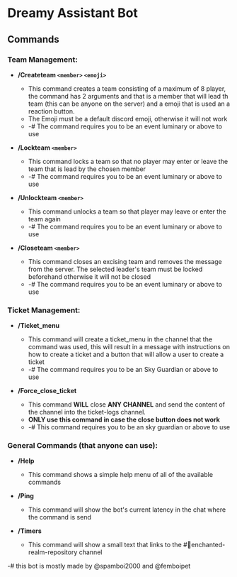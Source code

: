 # Dreamy Assistant Bot

## Commands

### Team Management:

- **/Createteam `<member>` `<emoji>`**
  - This command creates a team consisting of a maximum of 8 player, the command has 2 arguments and that is a member that will lead th team (this can be anyone on the server) and a emoji that is used an a reaction button.
  - The Emoji must be a default discord emoji, otherwise it will not work
  - -# The command requires you to be an event luminary or above to use
  
- **/Lockteam `<member>`**
  - This command locks a team so that no player may enter or leave the team that is lead by the chosen member
  - -# The command requires you to be an event luminary or above to use
  
- **/Unlockteam `<member>`**
  - This command unlocks a team so that player may leave or enter the team again
  - -# The command requires you to be an event luminary or above to use
  
- **/Closeteam `<member>`**
  - This command closes an excising team and removes the message from the server. The selected leader's team must be locked beforehand otherwise it will not be closed
  - -# The command requires you to be an event luminary or above to use

### Ticket Management:

- **/Ticket_menu**
  - This command will create a ticket_menu in the channel that the command was used, this will result in a message with instructions on how to create a ticket and a button that will allow a user to create a ticket
  - -# The command requires you to be an Sky Guardian or above to use

- **/Force_close_ticket**
  - This command **WILL** close **ANY CHANNEL** and send the content of the channel into the ticket-logs channel.
  - **ONLY use this command in case the close button does not work**
  - -# This command requires you to be an sky guardian or above to use

### General Commands (that anyone can use):

- **/Help**
  - This command shows a simple help menu of all of the available commands
  
- **/Ping**
  - This command will show the bot's current latency in the chat where the command is send
  
- **/Timers**
  - This command will show a small text that links to the #🌙enchanted-realm-repository channel
  
-# this bot is mostly made by @spamboi2000 and @femboipet 